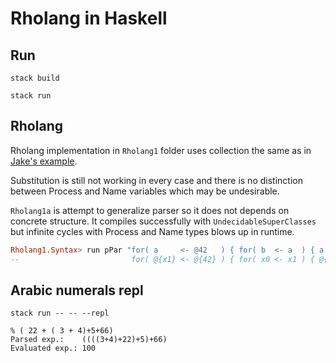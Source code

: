 # Rholang in Haskell

## Run

```
stack build

stack run
```

## Rholang

Rholang implementation in `Rholang1` folder uses collection the same as in [Jake's example](https://gist.github.com/Jake-Gillberg/d3b686f17df530395ac296810fcc1463).

Substitution is still not working in every case and there is no distinction between Process and Name variables which may be undesirable.

`Rholang1a` is attempt to generalize parser so it does not depends on concrete structure. It compiles successfully with `UndecidableSuperClasses` but infinite cycles with Process and Name types blows up in runtime.

```hs
Rholang1.Syntax> run pPar "for( a     <- @42   ) { for( b  <- a  ) { a!(*b)     | a  } }"
--                         for( @{x1} <- @{42} ) { for( x0 <- x1 ) { @{x1}!(x0) | x1 } }
```

## Arabic numerals repl

```
stack run -- -- --repl

% ( 22 + ( 3 + 4)+5+66)
Parsed exp.:    ((((3+4)+22)+5)+66)
Evaluated exp.: 100
```
